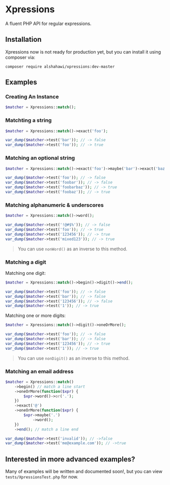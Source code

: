 Xpressions
====
A fluent PHP API for regular expressions.

## Installation
Xpressions now is not ready for production yet, but you can install it using composer via:
```
composer require alshahawi/xpressions:dev-master
```

## Examples
### Creating An Instance
```php
$matcher = Xpressions::match();
```
### Matchting a string
```php
$matcher = Xpressions::match()->exact('foo');

var_dump($matcher->test('bar')); // -> false
var_dump($matcher->test('foo')); // -> true
```

### Matching an optional string
```php
$matcher = Xpressions::match()->exact('foo')->maybe('bar')->exact('baz');

var_dump($matcher->test('foo')); // -> false
var_dump($matcher->test('foobar')); // -> false
var_dump($matcher->test('foobarbaz')); // -> true
var_dump($matcher->test('foobaz')); // -> true
```

### Matching alphanumeric & underscores
```php
$matcher = Xpressions::match()->word();

var_dump($matcher->test('!@#$%')); // -> false
var_dump($matcher->test('foo')); // -> true
var_dump($matcher->test('123456')); // -> true
var_dump($matcher->test('mixed123')); // -> true
```
> You can use `nonWord()` as an inverse to this method.

### Matching a digit
Matching one digit:
```php
$matcher = Xpressions::match()->begin()->digit()->end();

var_dump($matcher->test('foo')); // -> false
var_dump($matcher->test('bar')); // -> false
var_dump($matcher->test('123456')); // -> false
var_dump($matcher->test('1')); // -> true
```
Matching one or more digits:
```php
$matcher = Xpressions::match()->digit()->oneOrMore();

var_dump($matcher->test('foo')); // -> false
var_dump($matcher->test('bar')); // -> false
var_dump($matcher->test('123456')); // -> true
var_dump($matcher->test('1')); // -> true
```

> You can use `nonDigit()` as an inverse to this method.

### Matching an email address
```php
$matcher = Xpressions::match()
    ->begin() // match a line start
    ->oneOrMore(function($xpr) {
        $xpr->word()->or('.');
    })
    ->exact('@')
    ->oneOrMore(function($xpr) {
        $xpr->maybe('.')
            ->word();
    })
    ->end(); // match a line end

var_dump($matcher->test('invalid')); // ->false
var_dump($matcher->test('me@example.com')); // ->true
```

## Interested in more advanced examples?
Many of examples will be written and documented soon!, but you can view `tests/XpressionsTest.php` for now.
